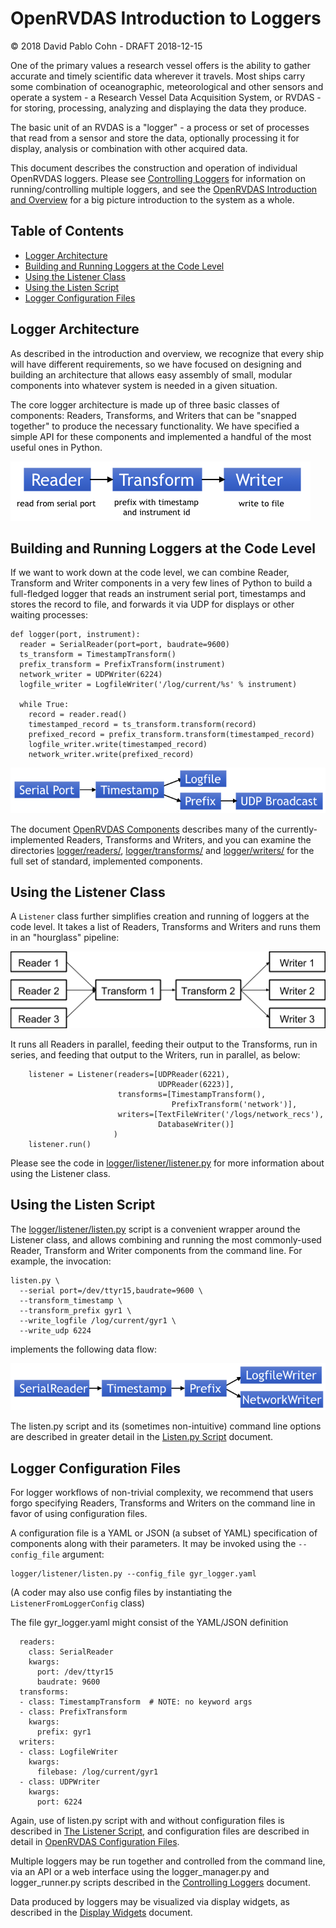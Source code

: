# OpenRVDAS Introduction to Loggers
© 2018 David Pablo Cohn - DRAFT 2018-12-15

One of the primary values a research vessel offers is the ability to gather accurate and timely scientific data wherever it travels. Most ships carry some combination of oceanographic, meteorological and other sensors and operate a system - a Research Vessel Data Acquisition System, or RVDAS - for storing, processing, analyzing and displaying the data they produce.

The basic unit of an RVDAS is a "logger" - a process or set of processes that read from a sensor and store the data, optionally processing it for display, analysis or combination with other acquired data.

This document describes the construction and operation of individual OpenRVDAS loggers. Please see [Controlling Loggers](controlling_loggers.md) for information on running/controlling multiple loggers, and see the [OpenRVDAS Introduction and Overview](intro_and_overview.md) for a big picture introduction to the system as a whole.

## Table of Contents

* [Logger Architecture](#logger-architecture)
* [Building and Running Loggers at the Code Level](#building-and-running-loggers-at-the-code-level)
* [Using the Listener Class](#using-the-listener-class)
* [Using the Listen Script](#using-the-listen-script)
* [Logger Configuration Files](#logger-configuration-files)

## Logger Architecture

As described in the introduction and overview, we recognize that every ship will have different requirements, so we have focused on designing and building an architecture that allows easy assembly of small, modular components into whatever system is needed in a given situation.

The core logger architecture is made up of three basic classes of components: Readers, Transforms, and Writers that can be "snapped together" to produce the necessary functionality. We have specified a simple API for these components and implemented a handful of the most useful ones in Python.

![Reader, Transform and Writer](images/read_transform_write.png)

## Building and Running Loggers at the Code Level

If we want to work down at the code level, we can combine Reader, Transform and Writer components in a very few lines of Python to build a full-fledged logger that reads an instrument serial port, timestamps and stores the record to file, and forwards it via UDP for displays or other waiting processes:

```
def logger(port, instrument):
  reader = SerialReader(port=port, baudrate=9600)
  ts_transform = TimestampTransform()
  prefix_transform = PrefixTransform(instrument)
  network_writer = UDPWriter(6224)
  logfile_writer = LogfileWriter('/log/current/%s' % instrument)
  
  while True:
    record = reader.read()
    timestamped_record = ts_transform.transform(record)
    prefixed_record = prefix_transform.transform(timestamped_record)
    logfile_writer.write(timestamped_record)
    network_writer.write(prefixed_record)
```

![UDPWriter data flow](images/network_writer.png)

The document [OpenRVDAS Components](components.md) describes many of the currently-implemented Readers, Transforms and Writers, and you can examine the directories [logger/readers/](../logger/readers), [logger/transforms/](../logger/transforms) and [logger/writers/](../logger/writers) for the full set of standard, implemented components.

## Using the Listener Class

A ```Listener``` class further simplifies creation and running of loggers at the code level. It takes a list of Readers, Transforms and Writers and runs them in an "hourglass" pipeline:

![Hourglass dataflow for listener class](images/generic_listener.png)

It runs all Readers in parallel, feeding their output to the Transforms, run in series, and feeding that output to the Writers, run in parallel, as below:

```
    listener = Listener(readers=[UDPReader(6221),
                                 UDPReader(6223)],
                        transforms=[TimestampTransform(),
                                    PrefixTransform('network')],
                        writers=[TextFileWriter('/logs/network_recs'),
                                 DatabaseWriter()]
                       )
    listener.run()
```

Please see the code in [logger/listener/listener.py](../logger/listener/listener.py) for more information about using the Listener class.

## Using the Listen Script

The [logger/listener/listen.py](../logger/listener/listen.py) script is a convenient wrapper around the Listener class, and allows combining and running the most commonly-used Reader, Transform and Writer components from the command line. For example, the invocation:

```
listen.py \
  --serial port=/dev/ttyr15,baudrate=9600 \
  --transform_timestamp \
  --transform_prefix gyr1 \
  --write_logfile /log/current/gyr1 \
  --write_udp 6224
```
implements the following data flow:

![Dual writer dataflow](images/dual_writer.png)

The listen.py script and its (sometimes non-intuitive) command line options are described in greater detail in the [Listen.py Script](listen.py.md) document.

## Logger Configuration Files

For logger workflows of non-trivial complexity, we recommend that users forgo specifying Readers, Transforms and Writers on the command line in favor of using configuration files.

A configuration file is a YAML or JSON (a subset of YAML) specification of components along with their parameters. It may be invoked using the `--config_file` argument:

```
logger/listener/listen.py --config_file gyr_logger.yaml
```

(A coder may also use config files by instantiating the
```ListenerFromLoggerConfig``` class)

The file gyr_logger.yaml might consist of the YAML/JSON definition

```
  readers:  
    class: SerialReader 
    kwargs:  
      port: /dev/ttyr15 
      baudrate: 9600 
  transforms:
  - class: TimestampTransform  # NOTE: no keyword args 
  - class: PrefixTransform 
    kwargs:  
      prefix: gyr1 
  writers:
  - class: LogfileWriter 
    kwargs:  
      filebase: /log/current/gyr1 
  - class: UDPWriter 
    kwargs: 
      port: 6224 
```

Again, use of listen.py script with and without configuration files is described in [The Listener Script](listen_py.md), and  configuration files are described in detail in [OpenRVDAS Configuration Files](configuration_files.md).

Multiple loggers may be run together and controlled from the command line, via an API or a web interface using the logger\_manager.py and logger_runner.py scripts described in the [Controlling Loggers](controlling_loggers.md) document.

Data produced by loggers may be visualized via display widgets, as described in the [Display Widgets](display_widgets.md) document.
